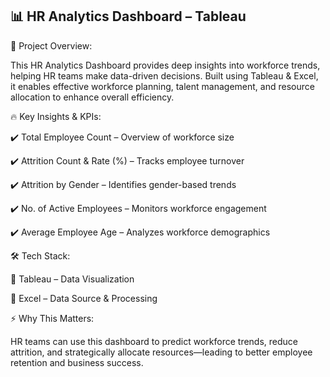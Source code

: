 ## 📊 HR Analytics Dashboard – Tableau

🚀 Project Overview:

This HR Analytics Dashboard provides deep insights into workforce trends, helping HR teams make data-driven decisions. Built using Tableau & Excel, it enables effective workforce planning, talent management, and resource allocation to enhance overall efficiency.

🔥 Key Insights & KPIs:

✔️ Total Employee Count – Overview of workforce size

✔️ Attrition Count & Rate (%) – Tracks employee turnover

✔️ Attrition by Gender – Identifies gender-based trends

✔️ No. of Active Employees – Monitors workforce engagement

✔️ Average Employee Age – Analyzes workforce demographics

🛠️ Tech Stack:

🔹 Tableau – Data Visualization

🔹 Excel – Data Source & Processing

⚡ Why This Matters:

HR teams can use this dashboard to predict workforce trends, reduce attrition, and strategically allocate resources—leading to better employee retention and business success.
